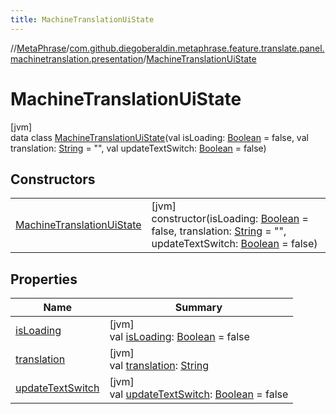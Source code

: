 ```yaml
---
title: MachineTranslationUiState
---
```

//[MetaPhrase](../../../index.html)/[com.github.diegoberaldin.metaphrase.feature.translate.panel.machinetranslation.presentation](../index.html)/[MachineTranslationUiState](index.html)



# MachineTranslationUiState



[jvm]\
data class [MachineTranslationUiState](index.html)(val isLoading: [Boolean](https://kotlinlang.org/api/latest/jvm/stdlib/kotlin/-boolean/index.html) = false, val translation: [String](https://kotlinlang.org/api/latest/jvm/stdlib/kotlin/-string/index.html) = &quot;&quot;, val updateTextSwitch: [Boolean](https://kotlinlang.org/api/latest/jvm/stdlib/kotlin/-boolean/index.html) = false)



## Constructors


| | |
|---|---|
| [MachineTranslationUiState](-machine-translation-ui-state.html) | [jvm]<br>constructor(isLoading: [Boolean](https://kotlinlang.org/api/latest/jvm/stdlib/kotlin/-boolean/index.html) = false, translation: [String](https://kotlinlang.org/api/latest/jvm/stdlib/kotlin/-string/index.html) = &quot;&quot;, updateTextSwitch: [Boolean](https://kotlinlang.org/api/latest/jvm/stdlib/kotlin/-boolean/index.html) = false) |


## Properties


| Name | Summary |
|---|---|
| [isLoading](is-loading.html) | [jvm]<br>val [isLoading](is-loading.html): [Boolean](https://kotlinlang.org/api/latest/jvm/stdlib/kotlin/-boolean/index.html) = false |
| [translation](translation.html) | [jvm]<br>val [translation](translation.html): [String](https://kotlinlang.org/api/latest/jvm/stdlib/kotlin/-string/index.html) |
| [updateTextSwitch](update-text-switch.html) | [jvm]<br>val [updateTextSwitch](update-text-switch.html): [Boolean](https://kotlinlang.org/api/latest/jvm/stdlib/kotlin/-boolean/index.html) = false |

